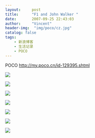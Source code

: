 ```yaml
---
layout:     post
title:      "F1 and John Walker "
date:       2007-09-25 22:43:03
author:     "Vincent"
header-img:  "img/poco/cz.jpg"
catalog: false
tags:
    - 新浪博客
    - 生活记录
    - POCO
---
```



POCO http://my.poco.cn/id-129395.shtml

![](/img/poco/cz43.jpg)

![](/img/poco/cz41.jpg)

![](/img/poco/cz42.jpg)

![](/img/poco/cz21.jpg)

![](/img/poco/cz22.jpg)

![](/img/poco/cz23.jpg)

![](/img/poco/cz24.jpg)




